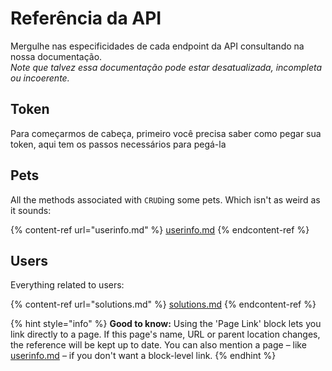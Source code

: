 # Referência da API

Mergulhe nas especificidades de cada endpoint da API consultando na nossa documentação.\
_Note que talvez essa documentação pode estar desatualizada, incompleta ou incoerente._

## Token

Para começarmos de cabeça, primeiro você precisa saber como pegar sua token, aqui tem os passos necessários para pegá-la



## Pets

All the methods associated with `CRUD`ing some pets. Which isn't as weird as it sounds:

{% content-ref url="userinfo.md" %}
[userinfo.md](userinfo.md)
{% endcontent-ref %}

## Users

Everything related to users:

{% content-ref url="solutions.md" %}
[solutions.md](solutions.md)
{% endcontent-ref %}

{% hint style="info" %}
**Good to know:** Using the 'Page Link' block lets you link directly to a page. If this page's name, URL or parent location changes, the reference will be kept up to date. You can also mention a page – like [userinfo.md](userinfo.md "mention") – if you don't want a block-level link.
{% endhint %}
